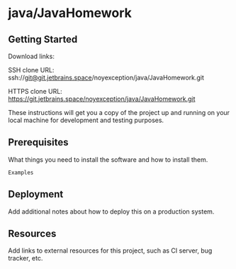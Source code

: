 # java/JavaHomework



## Getting Started

Download links:

SSH clone URL: ssh://git@git.jetbrains.space/noyexception/java/JavaHomework.git

HTTPS clone URL: https://git.jetbrains.space/noyexception/java/JavaHomework.git



These instructions will get you a copy of the project up and running on your local machine for development and testing purposes.

## Prerequisites

What things you need to install the software and how to install them.

```
Examples
```

## Deployment

Add additional notes about how to deploy this on a production system.

## Resources

Add links to external resources for this project, such as CI server, bug tracker, etc.

